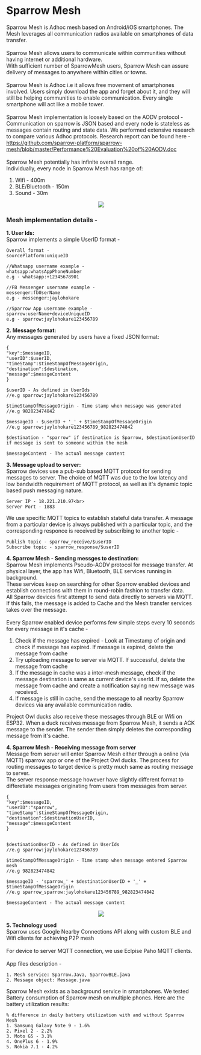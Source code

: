 # Sparrow Mesh

Sparrow Mesh is Adhoc mesh based on Android/iOS smartphones. The Mesh leverages all communication radios available on smartphones of data transfer. <br><br>
Sparrow Mesh allows users to communicate within communities without having internet or additional hardware.<br>
With sufficient number of SparrowMesh users, Sparrow Mesh can assure delivery of messages to anywhere within cities or towns. 
<br><br>
Sparrow Mesh is Adhoc i.e it allows free movement of smartphones involved. Users simply download the app and forget about it, and they will still be helping communities to enable communication. Every single smartphone will act like a mobile tower.
<br><br>
Sparrow Mesh implementation is loosely based on the AODV protocol - Communication on sparrow is JSON based and every node is stateless as messages contain routing and state data. We performed extensive research to compare various Adhoc protocols. Research report can be found here -<br>
https://github.com/sparrow-platform/sparrow-mesh/blob/master/Performance%20Evaluation%20of%20AODV.doc
<br><br>
Sparrow Mesh potentially has infinite overall range. <br>
Individually, every node in Sparrow Mesh has range of:<br>
1. Wifi - 400m<br>
2. BLE/Bluetooth - 150m<br>
3. Sound - 30m

<p align="center">
<img src="https://sparrow-platform.com/images/sparrow/SparrowMesh.png"/>
</p>


<h3>Mesh implementation details -</h3>
<b>1. User Ids:</b><br>
Sparrow implements a simple UserID format - 

```
Overall format -
sourcePlatform:uniqueID

//Whatsapp username example -
whatsapp:whatsAppPhoneNumber
e.g - whatsapp:+12345678901

//FB Messenger username example - 
messenger:fbUserName
e.g - messenger:jaylohokare

//Sparrow App username example - 
sparrow:userName+deviceUniqueID
e.g - sparrow:jaylohokare123456789
```

<b>2. Message format:</b><br>
Any messages generated by users have a fixed JSON format:
```
{
"key":$messageID,
"userID":$userID,
"timeStamp":$timeStampOfMessageOrigin,
"destination":$destination,
"message":$messgeContent
}

$userID - As defined in UserIds
//e.g sparrow:jaylohokare123456789

$timeStampOfMessageOrigin - Time stamp when message was generated
//e.g 982823474842  

$messageID - $userID + '_' + $timeStampOfMessageOrigin
//e.g sparrow:jaylohokare123456789_982823474842

$destination - "sparrow" if destination is Sparrow, $destinationUserID if message is sent to someone within the mesh

$messageContent - The actual message content
```

<b>3. Message upload to server:</b><br>
Sparrow devices use a pub-sub based MQTT protocol for sending messages to server. 
The choice of MQTT was due to the low latency and low bandwidth requirement of MQTT protocol, as well as it's dynamic topic based push messaging nature. 

```
Server IP - 18.221.210.97<br>
Server Port - 1883
```

We use specific MQTT topics to establish stateful data transfer. A message from a particular device is always published with a particular topic, and the corresponding responce is received by subscribing to another topic - <br>
```
Publish topic - sparrow_receive/$userID
Subscribe topic - sparrow_response/$userID
```

<b>4. Sparrow Mesh - Sending messges to destination:</b><br>
Sparrow Mesh implements Pseudo-AODV protocol for message transfer. At physical layer, the app has Wifi, Bluetooth, BLE services running in background.
<br>
These services keep on searching for other Sparrow enabled devices and establish connections with them in round-robin fashion to transfer data. 
<br>
All Sparrow devices first attempt to send data directly to servers via MQTT. If this fails, the message is added to Cache and the Mesh transfer services takes over the message.
<br>
<br>
Every Sparrow enabled device performs few simple steps every 10 seconds for every message in it's cache -
<br>
1. Check if the message has expired - Look at Timestamp of origin and check if message has expired. If message is expired, delete the message from cache<br>
2. Try uploading message to server via MQTT. If successful, delete the message from cache<br>
3. If the message in cache was a inter-mesh message, check if the message destination is same as current device's userId. If so, delete the message from cache and create a notification saying new message was received. <br>
3. If message is still in cache, send the message to all nearby Sparrow devices via any available communication radio.<br>


Project Owl ducks also receive these messages through BLE or Wifi on ESP32. When a duck receives message from Sparrow Mesh, it sends a ACK message to the sender. The sender then simply deletes the corresponding message from it's cache. 

<b>4. Sparrow Mesh - Receiving message from server</b><br>
Message from server will enter Sparrow Mesh either through a online (via MQTT) sparrow app or one of the Project Owl ducks. The process for routing messages to target device is pretty much same as routing message to server.<br>
The server response message however have slightly different format to differetiate messages originating from users from messages from server.<br>
```
{
"key":$messageID,
"userID":"sparrow",
"timeStamp":$timeStampOfMessageOrigin,
"destination":$destinationUserID,
"message":$messgeContent
}


$destinationUserID - As defined in UserIds
//e.g sparrow:jaylohokare123456789

$timeStampOfMessageOrigin - Time stamp when message entered Sparrow mesh
//e.g 982823474842  

$messageID - 'sparrow_' + $destinationUserID + '_' + $timeStampOfMessageOrigin
//e.g sparrow_sparrow:jaylohokare123456789_982823474842

$messageContent - The actual message content

```
<p align="center">
<img src="https://raw.githubusercontent.com/sparrow-platform/sparrow-mesh/master/Message-Relay-cycle.png"/>
</p>

<b>5. Technology used</b><br>
Sparrow uses Google Nearby Connections API along with custom BLE and Wifi clients for achieving P2P mesh
<br><br>
For device to server MQTT connection, we use Eclpise Paho MQTT clients. 
<br><br>
App files description - <br>
```
1. Mesh service: Sparrow.Java, SparrowBLE.java
2. Message object: Message.java
```
Sparrow Mesh exists as a background service in smartphones. We tested Battery consumption of Sparrow mesh on multiple phones. Here are the battery utilization results:<br>
```
% difference in daily battery utilization with and without Sparrow Mesh
1. Samsung Galaxy Note 9 - 1.6%
2. Pixel 2 - 2.2%
3. Moto G5 - 3.1%
4. OnePlus 6 - 1.9%
5. Nokia 7.1 - 4.2%
```
